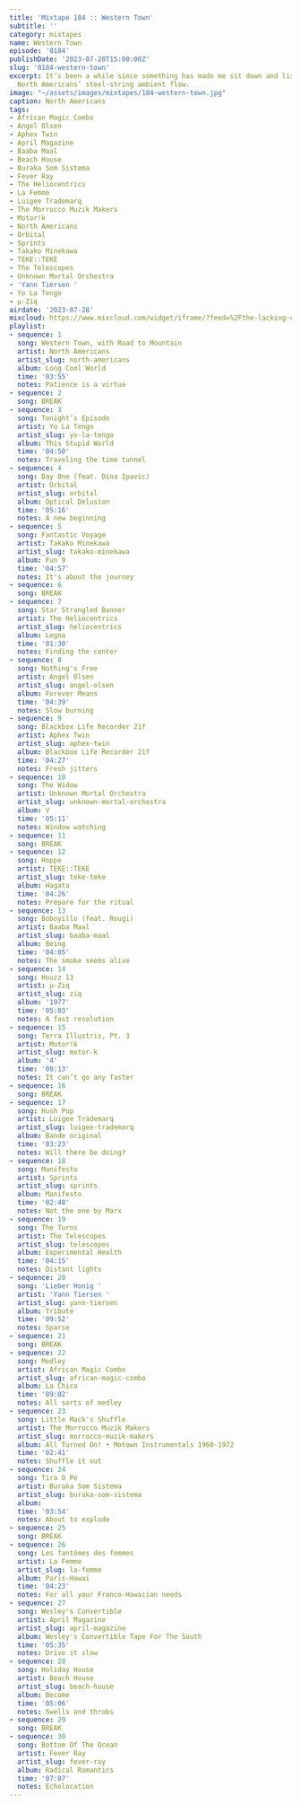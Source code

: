 ```yaml
---
title: 'Mixtape 184 :: Western Town'
subtitle: ''
category: mixtapes
name: Western Town
episode: '0184'
publishDate: '2023-07-28T15:00:00Z'
slug: '0184-western-town'
excerpt: It’s been a while since something has made me sit down and listen like the
  North Americans’ steel-string ambient flow.
image: "~/assets/images/mixtapes/184-western-town.jpg"
caption: North Americans
tags:
- African Magic Combo
- Angel Olsen
- Aphex Twin
- April Magazine
- Baaba Maal
- Beach House
- Buraka Som Sistema
- Fever Ray
- The Heliocentrics
- La Femme
- Luigee Trademarq
- The Morrocco Muzik Makers
- Motor!k
- North Americans
- Orbital
- Sprints
- Takako Minekawa
- TEKE::TEKE
- The Telescopes
- Unknown Mortal Orchestra
- 'Yann Tiersen '
- Yo La Tengo
- µ-Ziq
airdate: '2023-07-28'
mixcloud: https://www.mixcloud.com/widget/iframe/?feed=%2Fthe-lacking-org%2Fswgtbn-184-western-town%2F&hide_artwork=1&hide_cover=1&light=1
playlist:
- sequence: 1
  song: Western Town, with Road to Mountain
  artist: North Americans
  artist_slug: north-americans
  album: Long Cool World
  time: '03:55'
  notes: Patience is a virtue
- sequence: 2
  song: BREAK
- sequence: 3
  song: Tonight’s Episode
  artist: Yo La Tengo
  artist_slug: yo-la-tengo
  album: This Stupid World
  time: '04:50'
  notes: Traveling the time tunnel
- sequence: 4
  song: Day One (feat. Dina Ipavic)
  artist: Orbital
  artist_slug: orbital
  album: Optical Delusion
  time: '05:16'
  notes: A new beginning
- sequence: 5
  song: Fantastic Voyage
  artist: Takako Minekawa
  artist_slug: takako-minekawa
  album: Fun 9
  time: '04:57'
  notes: It's about the journey
- sequence: 6
  song: BREAK
- sequence: 7
  song: Star Strangled Banner
  artist: The Heliocentrics
  artist_slug: heliocentrics
  album: Legna
  time: '01:30'
  notes: Finding the center
- sequence: 8
  song: Nothing's Free
  artist: Angel Olsen
  artist_slug: angel-olsen
  album: Forever Means
  time: '04:39'
  notes: Slow burning
- sequence: 9
  song: Blackbox Life Recorder 21f
  artist: Aphex Twin
  artist_slug: aphex-twin
  album: Blackbox Life Recorder 21f
  time: '04:27'
  notes: Fresh jitters
- sequence: 10
  song: The Widow
  artist: Unknown Mortal Orchestra
  artist_slug: unknown-mortal-orchestra
  album: V
  time: '05:11'
  notes: Window watching
- sequence: 11
  song: BREAK
- sequence: 12
  song: Hoppe
  artist: TEKE::TEKE
  artist_slug: teke-teke
  album: Hagata
  time: '04:26'
  notes: Prepare for the ritual
- sequence: 13
  song: Boboyillo (feat. Rougi)
  artist: Baaba Maal
  artist_slug: baaba-maal
  album: Being
  time: '04:05'
  notes: The smoke seems alive
- sequence: 14
  song: Houzz 13
  artist: µ-Ziq
  artist_slug: ziq
  album: '1977'
  time: '05:03'
  notes: A fast resolution
- sequence: 15
  song: Terra Illustris, Pt. 3
  artist: Motor!k
  artist_slug: motor-k
  album: '4'
  time: '08:13'
  notes: It can’t go any faster
- sequence: 16
  song: BREAK
- sequence: 17
  song: Hush Pup
  artist: Luigee Trademarq
  artist_slug: luigee-trademarq
  album: Bande original
  time: '03:23'
  notes: Will there be doing?
- sequence: 18
  song: Manifesto
  artist: Sprints
  artist_slug: sprints
  album: Manifesto
  time: '02:48'
  notes: Not the one by Marx
- sequence: 19
  song: The Turns
  artist: The Telescopes
  artist_slug: telescopes
  album: Experimental Health
  time: '04:15'
  notes: Distant lights
- sequence: 20
  song: 'Lieber Honig '
  artist: 'Yann Tiersen '
  artist_slug: yann-tiersen
  album: Tribute
  time: '09:52'
  notes: Sparse
- sequence: 21
  song: BREAK
- sequence: 22
  song: Medley
  artist: African Magic Combo
  artist_slug: african-magic-combo
  album: La Chica
  time: '09:02'
  notes: All sorts of medley
- sequence: 23
  song: Little Mack's Shuffle
  artist: The Morrocco Muzik Makers
  artist_slug: morrocco-muzik-makers
  album: All Turned On! • Motown Instrumentals 1960-1972
  time: '02:41'
  notes: Shuffle it out
- sequence: 24
  song: Tira O Pe
  artist: Buraka Som Sistema
  artist_slug: buraka-som-sistema
  album:
  time: '03:54'
  notes: About to explode
- sequence: 25
  song: BREAK
- sequence: 26
  song: Les fantômes des femmes
  artist: La Femme
  artist_slug: la-femme
  album: Paris-Hawaï
  time: '04:23'
  notes: For all your Franco-Hawaiian needs
- sequence: 27
  song: Wesley's Convertible
  artist: April Magazine
  artist_slug: april-magazine
  album: Wesley's Convertible Tape For The South
  time: '05:35'
  notes: Drive it slow
- sequence: 28
  song: Holiday House
  artist: Beach House
  artist_slug: beach-house
  album: Become
  time: '05:06'
  notes: Swells and throbs
- sequence: 29
  song: BREAK
- sequence: 30
  song: Bottom Of The Ocean
  artist: Fever Ray
  artist_slug: fever-ray
  album: Radical Romantics
  time: '07:07'
  notes: Echolocation
---
```


